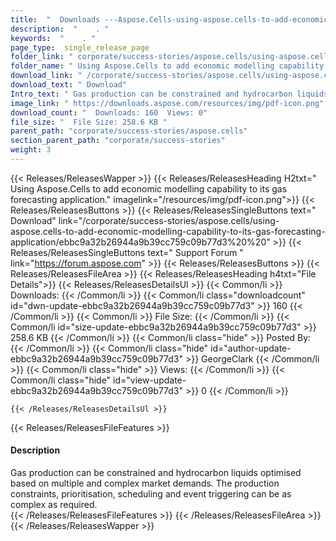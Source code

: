 ```yaml
---
title:  "  Downloads ---Aspose.Cells-using-aspose.cells-to-add-economic-modelling-capability-to-its-gas-forecasting-application . " 
description:  "    . " 
keywords:  "    . " 
page_type:  single_release_page
folder_link: " corporate/success-stories/aspose.cells/using-aspose.cells-to-add-economic-modelling-capability-to-its-gas-forecasting-application/"
folder_name: " Using Aspose.Cells to add economic modelling capability to its gas forecasting application."
download_link: " /corporate/success-stories/aspose.cells/using-aspose.cells-to-add-economic-modelling-capability-to-its-gas-forecasting-application/ebbc9a32b26944a9b39cc759c09b77d3"
download_text: " Download"
Intro_text: " Gas production can be constrained and hydrocarbon liquids optimised based on mul..."
image_link: " https://downloads.aspose.com/resources/img/pdf-icon.png"
download_count: "  Downloads: 160  Views: 0"
file_size: "  File Size: 258.6 KB "
parent_path: "corporate/success-stories/aspose.cells"
section_parent_path: "corporate/success-stories"
weight: 3 
---
```


{{< Releases/ReleasesWapper >}}
  {{< Releases/ReleasesHeading H2txt=" Using Aspose.Cells to add economic modelling capability to its gas forecasting application." imagelink="/resources/img/pdf-icon.png">}}
  {{< Releases/ReleasesButtons >}}
    {{< Releases/ReleasesSingleButtons text=" Download" link="/corporate/success-stories/aspose.cells/using-aspose.cells-to-add-economic-modelling-capability-to-its-gas-forecasting-application/ebbc9a32b26944a9b39cc759c09b77d3%20%20" >}}
    {{< Releases/ReleasesSingleButtons text=" Support Forum " link="https://forum.aspose.com" >}}
  {{< Releases/ReleasesButtons >}}
  {{< Releases/ReleasesFileArea >}}
    {{< Releases/ReleasesHeading h4txt="File Details">}}
    {{< Releases/ReleasesDetailsUl >}}
            {{< Common/li  >}} Downloads: {{< /Common/li >}} 
      {{< Common/li class="downloadcount" id="dwn-update-ebbc9a32b26944a9b39cc759c09b77d3" >}} 160 {{< /Common/li >}} 
      {{< Common/li  >}} File Size: {{< /Common/li >}} 
      {{< Common/li id="size-update-ebbc9a32b26944a9b39cc759c09b77d3" >}} 258.6 KB {{< /Common/li >}} 
      {{< Common/li  class="hide" >}} Posted By: {{< /Common/li >}} 
      {{< Common/li class="hide" id="author-update-ebbc9a32b26944a9b39cc759c09b77d3" >}} GeorgeClark {{< /Common/li >}} 
      {{< Common/li class="hide"  >}} Views: {{< /Common/li >}} 
      {{< Common/li class="hide" id="view-update-ebbc9a32b26944a9b39cc759c09b77d3" >}} 0 {{< /Common/li >}} 

    {{< /Releases/ReleasesDetailsUl >}}

  {{< Releases/ReleasesFileFeatures >}}
      <h4>Description</h4><div class="HTMLDescription">Gas production can be constrained and hydrocarbon liquids optimised based on multiple and complex market demands. The production constraints, prioritisation, scheduling and event triggering can be as complex as required.</div>
  {{< /Releases/ReleasesFileFeatures >}}
 {{< /Releases/ReleasesFileArea >}}
{{< /Releases/ReleasesWapper >}}


